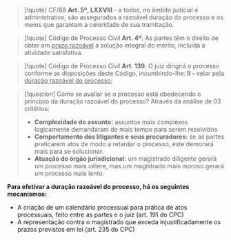 
> [!quote] CF/88
> **Art. 5º, LXXVIII** - a todos, no âmbito judicial e administrativo, são assegurados a razoável duração do processo e os meios que garantam a celeridade de sua tramitação.

> [!quote] Código de Processo Civil
> **Art. 4º.** As partes têm o direito de obter em <u>prazo razoável</u> a solução integral do mérito, incluída a atividade satisfativa.

> [!quote] Código de Processo Civil
> **Art. 139.** O juiz dirigirá o processo conforme as disposições deste Código, incumbindo-lhe:
> 	**II -** velar pela <u>duração razoável do processo</u>;

>[!question] Como se avaliar se o processo está obedecendo o princípio da duração razoável do processo?
>Através da análise de 03 critérios:
>- **Complexidade do assunto:** assuntos mais complexos logicamente demandaram de mais tempo para serem resolvidos
>- **Comportamento dos litigantes e seus procuradores:** se as partes praticarem atos de modo a retardar o processo, este demorará mais para se solucionar.
>- **Atuação do órgão jurisdicional:** um magistrado diligente gerará um processo mais célere, mas um magistrado mais moroso gerará um processo mais lento.

**Para efetivar a duração razoável do processo, há os seguintes mecanismos:**
- A criação de um calendário processual para prática de atos processuais, feito entre as partes e o juiz (art. 191 do CPC)
- A representação contra o magistrado que exceda injustificadamente os prazos previstos em lei (art. 235 do CPC)
